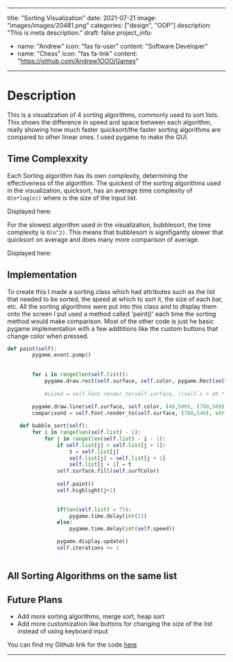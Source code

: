 ---
title: "Sorting Visualization"
date: 2021-07-21
image: "images/images/20481.png"
categories: ["design", "OOP"]
description: "This is meta description."
draft: false
project_info:
- name: "Andrew"
  icon: "fas fa-user"
  content: "Software Developer"
- name: "Chess"
  icon: "fas fa-link"
  content: "https://github.com/Andrew1OOO/Games"

-----------

# Description
<!--more-->
This is a visualization of 4 sorting algorithms, commonly used to sort lists. This shows the difference in speed and space between each algorithm, really showing how much faster quicksort/the faster sorting algorithms are compared to other linear ones. I used pygame to make the GUI. 

## Time Complexxity

Each Sorting algorithm has its own complexity, determining the effectiveness of the algorithm. The quickest of the sorting algorithms used in the visualization, quicksort, has an average time complexity of `O(n*log(n))` where is the size of the input list.  

Displayed here:

<!-- display quicksort -->

For the slowest algorithm used in the visualization, bubblesort, the time complexity is `O(n^2)`. This means that bubblesort is signifigantly slower that quicksort on average and does many more comparison of average. 

Displayed here:

<!-- display bubblesort -->


## Implementation

To create this I made a sorting class which had attributes such as the list that needed to be sorted, the speed at which to sort it, the size of each bar, etc. All the sorting algorithms were put into this class and to display them onto the screen I put used a method called 'paint()' each time the sorting method would make comparison. Most of the other code is just he basic pygame implementation with a few addtitions like the custom buttons that change color when pressed. 


```python
def paint(self):
        pygame.event.pump()
        
        
        for i in range(len(self.list)):
            pygame.draw.rect(self.surface, self.color, pygame.Rect(self.x + (self.size+self.space) * i, self.y-self.list[i], self.size, self.list[i]))
            
            #sized = self.Font.render_to(self.surface, ((self.x + 49 * i)+15,self.y + 30), str(self.list[i]), (0,0,0))
            
        pygame.draw.line(self.surface, self.color, (40,500), (760,500), 1)
        comparisond = self.Font.render_to(self.surface, (700,540), str(self.iterations), (255,255,255))

    def bubble_sort(self):
        for i in range(len(self.list) - 1):
            for j in range(len(self.list) - i - 1):
                if self.list[j] > self.list[j + 1]:
                    t = self.list[j]
                    self.list[j] = self.list[j + 1]
                    self.list[j + 1] = t
                self.surface.fill(self.surfColor)
                
                self.paint()
                self.highlight(j+1)

                
                if(len(self.list) > 75):
                    pygame.time.delay(int(1))
                else:
                    pygame.time.delay(int(self.speed))

                pygame.display.update()
                self.iterations += 1
        
```
## All Sorting Algorithms on the same list

<!--show a gif of each algorithm on the same list-->

## Future Plans
 - Add more sorting algorithms, merge sort, heap sort
 - Add more customization like buttons for changing the size of the list instead of using keyboard input



You can find my Github link for the code [here](https://github.com/Andrew1OOO/Andrew-Projects)
***
